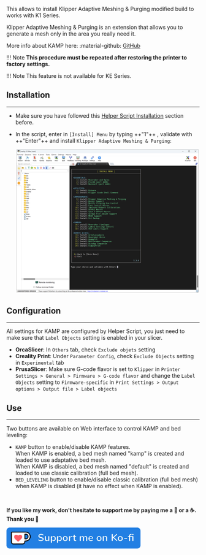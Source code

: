 This allows to install Klipper Adaptive Meshing & Purging modified build to works with K1 Series.

Klipper Adaptive Meshing & Purging is an extension that allows you to generate a mesh only in the area you really need it.

More info about KAMP here: :material-github: [GitHub](https://github.com/kyleisah/Klipper-Adaptive-Meshing-Purging)

!!! Note
    **This procedure must be repeated after restoring the printer to factory settings.**

!!! Note
    This feature is not available for KE Series.

## Installation
<hr>

- Make sure you have followed this <a href="../../helper-script/helper-script-installation">Helper Script Installation</a> section before.

- In the script, enter in `[Install] Menu` by typing ++"1"++ , validate with ++"Enter"++ and install `Klipper Adaptive Meshing & Purging`:

    <img width="900" src="../../assets/img/Creality-Helper-Script/Install_Menu.png">


## Configuration
<hr>

All settings for KAMP are configured by Helper Script, you just need to make sure that `Label Objects` setting is enabled in your slicer.

  - **OrcaSlicer**: In `Others` tab, check `Exclude objets` setting
  - **Creality Print**: Under `Parameter Config`, check `Exclude Objects` setting in `Experimental` tab
  - **PrusaSlicer**: Make sure G-code flavor is set to `Klipper` in `Printer Settings > General > Firmware > G-code flavor` and change the `Label Objects` setting to `Firmware-specific` in `Print Settings > Output options > Output file > Label objects`

## Use
<hr>

Two buttons are available on Web interface to control KAMP and bed leveling:

  - `KAMP` button to enable/disable KAMP features.<br />
     When KAMP is enabled, a bed mesh named "kamp" is created and loaded to use adaptative bed mesh.<br />
     When KAMP is disabled, a bed mesh named "default" is created and loaded to use classic calibration (full bed mesh).
  - `BED_LEVELING` button to enable/disable classic calibration (full bed mesh) when KAMP is disabled (it have no effect when KAMP is enabled).

<br />

**If you like my work, don't hesitate to support me by paying me a 🍺 or a ☕. Thank you 🙂**

<a href="https://ko-fi.com/guilouz" target="_blank"><img width="350" src="../../assets/img/home/Ko-fi.png"></a>
